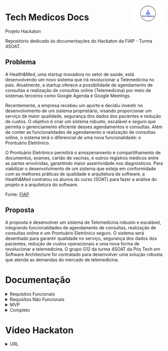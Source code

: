 <p dir="auto"><img src="https://github.com/g12-4soat/techmedicos-iac/blob/main/docs/Imagem/logo-techmedicos.png" alt="TECHMEDICOS" title="TECHMEDICOS" align="right" height="60" style="max-width: 100%;"></p>

# Tech Medicos Docs
Projeto Hackaton

Repositório dedicado às documentações do Hackaton da FIAP - Turma 4SOAT.

## Problema

A Health&Med, uma startup inovadora no setor de saúde, está desenvolvendo um novo sistema que irá revolucionar a Telemedicina no país. Atualmente, a startup oferece a possibilidade de agendamento de consultas e realização de consultas online (Telemedicina) por meio de sistemas terceiros como Google Agenda e Google Meetings. 

Recentemente, a empresa recebeu um aporte e decidiu investir no desenvolvimento de um sistema proprietário, visando proporcionar um serviço de maior qualidade, segurança dos dados dos pacientes e redução de custos. O objetivo é criar um sistema robusto, escalável e seguro que permita o gerenciamento eficiente desses agendamentos e consultas. Além de conter as funcionalidades de agendamento e realização de consultas online, o sistema terá o diferencial de uma nova funcionalidade: o Prontuário Eletrônico. 

O Prontuário Eletrônico permitirá o armazenamento e compartilhamento de documentos, exames, cartão de vacinas, e outros registros médicos entre as partes envolvidas, garantindo maior assertividade nos diagnósticos.
Para viabilizar o desenvolvimento de um sistema que esteja em conformidade com as melhores práticas de qualidade e arquitetura de software, a Health&Med contratou os alunos do curso (SOAT) para fazer a análise do projeto e a arquitetura do software.

<p dir="auto">Fonte: <a href="https://www.fiap.com.br/" rel="nofollow">FIAP</a></p>

## Proposta

A proposta é desenvolver um sistema de Telemedicina robusto e escalável, integrando funcionalidades de agendamento de consultas, realização de consultas online e um Prontuário Eletrônico seguro. O sistema será desenhado para garantir qualidade no serviço, segurança dos dados dos pacientes, redução de custos operacionais  e uma nova forma de revolucionar a telemedicina. O grupo G12 da turma 4SOAT da Pós Tech em Software Architecture foi contratado para desenvolver uma solução robusta que atenda as demandas do mercado de telemedicina.

# Documentação

<details>
  <summary>Requisitos Funcionais</summary>

  ## Entregáveis

  1. **Autenticação do Usuário (Médico)**: O sistema deve permitir que o médico faça login usando o número de CRM e uma senha.
  2. **Cadastro/Edição de Horários Disponíveis (Médico)**: O sistema deve permitir que o médico faça login usando o número de CRM e uma senha.
  3. **Aceite ou Recusa de Consultas Médicas (Médico)**: O médico deve poder aceitar ou recusar consultas médicas agendadas.
  4. **Autenticação do Usuário (Paciente)**: O sistema deve permitir que o paciente faça login usando um e-mail, CPF e uma senha.
  5. **Busca por Médicos (Paciente)**: O sistema deve permitir que o paciente visualize a lista de médicos disponíveis, utilizando filtros como especialidade, distância (em kms) e avaliação.
  6. **Agendamento de Consultas (Paciente)**: Após selecionar o médico, o paciente deve poder visualizar a agenda do médico e o valor da consulta, e efetuar o agendamento.
  7. **Agendamento de Consultas (Paciente)**: O usuário paciente poderá cancelar a consulta mediante justificativa.
  8. **Teleconsulta**: A consulta agendada deve criar um link de reunião online de duração padrão de 50 minutos que será utilizado pelo usuário e pelo médico no dia da consulta.
  9. **Prontuário Eletrônico (Acesso e Upload)**: O paciente deve poder acessar seu prontuário eletrônico e fazer o upload de arquivos, como exames e laudos médicos.
  10. **Prontuário Eletrônico (Gestão de Compartilhamento)**: O paciente deve poder compartilhar seu prontuário com médicos, definindo quais arquivos ou grupos de arquivos serão acessíveis e por quanto tempo.

Para o MVP foi implementado os requisitos ...

<p dir="auto">Fonte: <a href="https://www.fiap.com.br/" rel="nofollow">FIAP</a></p>
</details>

<details>
  <summary>Requisitos Não Funcionais</summary>

   ## Entregáveis
   1. **Alta Disponibilidade**: O sistema deve estar disponível 24/7 devido à sua natureza crítica no setor de saúde.
   2. **Escalabilidade**: O sistema deve ser capaz de lidar com alta demanda, especialmente para profissionais muito procurados.
   3. **Escalabilidade**: O sistema deve suportar até 20.000 usuários simultâneos em horários de pico.
   4. **Segurança**: O prontuário eletrônico deve possuir alta camada de segurança para prevenir falhas no compartilhamento de documentos.
   5. **Segurança**: A proteção dos dados sensíveis dos pacientes deve seguir as melhores práticas de segurança da informação.

<p dir="auto">Fonte: <a href="https://www.fiap.com.br/" rel="nofollow">FIAP</a></p>
</details>

<details>
  <summary>MVP</summary>

  ## Arquitetura Sistêmica
A aplicação possuí atualmente uma estrutura monolítica que está modularizada, visando como objetivo implementar uma estrutura de micro serviços no decorrer do projeto. Utilizamos o Github para gerenciar todo o código fonte, implementando automações CI/CD através do Github Actions. Além disso, fazemos uso do DockerHub como Container Registry para gerenciar as imagens de containers do projeto e Terraform para realizar o provisionamento da infrestrutura como código. Todos os nossos serviços internos são gerenciados pelo Cloud AWS, que realiza a orquestração de todos os recursos da aplicação.

- <b>API</b>: Tem como responsabilidade o recebimento e envio de requisições REST para a aplicação Tech Medicos, atraves do recurso EKS da Cloud AWS.
- <b>Auth</b>: Serviço responsável pela autenticação do usuário via JWT, no qual utiliza Lambda Auth que faz a comunicação com Cognito.
- <b>Dynamo DB</b>: Banco de dados não relacional cujo a responsabilidade é cuidar do armazenamento de dados.

  <img src="https://github.com/g12-4soat/tech-lanches/blob/main/docs/arquitetura-sistemica.png" style="max-width: 100%;">
  
  ## Arquitetura Monolítica Modular
Optamos por uma arquitetura monolítica modular, pois é o tipo arquitetônico mais adequado para um projeto MVP. Essa arquitetura visa demonstrar os recursos utilizados na AWS pelo projeto Tech Médicos.

  - <b>API</b>: Tem como responsabilidade o recebimento e envio de requisições REST para a aplicação Tech Medicos, atraves do recurso EKS da Cloud AWS.
  - <b>Auth</b>: Serviço responsável pela autenticação do usuário via JWT, no qual utiliza Lambda Auth que faz a comunicação com Cognito.
  - <b>Dynamo DB</b>: Banco de dados não relacional cujo a responsabilidade é cuidar do armazenamento de dados.

  - <b>API Gateway</b>: O API Gateway é utilizado para criar, publicar, manter, monitorar e proteger APIs de forma segura. É essencial em sistemas para fornecer pontos de acesso seguros e escaláveis para serviços e aplicativos, permitindo gerenciar autorizações, limitações de taxa e transformações de dados.

  - <b>AWS Lambda</b>: AWS Lambda permite executar código sem provisionar ou gerenciar servidores. É ideal para sistemas onde é necessário processamento de eventos de forma escalável e sem preocupações com a infraestrutura subjacente, sendo usado para execução de microserviços, processamento de dados em tempo real, entre outras aplicações.

  - <b>Amazon Cognito</b>: Amazon Cognito é um serviço de autenticação, autorização e gerenciamento de usuários para aplicativos web e móveis. Ele oferece integração com provedores de identidade externos e permite criar pools de usuários para autenticação segura, gestão de perfis e sincronização de dados.

  - <b>AWS Secrets Manager</b>: AWS Secrets Manager ajuda a proteger o acesso a informações sensíveis, como senhas, chaves de API e certificados. Ele permite gerenciar, rotacionar e recuperar esses segredos de forma segura, essencial para sistemas que necessitam armazenar e acessar informações confidenciais de forma centralizada.

  - <b>Amazon EKS (Elastic Kubernetes Service)</b>: Amazon EKS facilita a execução de aplicativos Kubernetes na AWS, gerenciando a infraestrutura necessária para clusters Kubernetes. É usado em sistemas que requerem orquestração de contêineres escalável, permitindo implementar, gerenciar e escalar aplicativos contêinerizados com facilidade.

  - <b>IAM Role (Identity and Access Management)</b>: IAM Roles são usados para conceder permissões seguras e temporárias para entidades que precisam acessar recursos AWS. Eles são essenciais para garantir a segurança e a conformidade em sistemas, permitindo gerenciar o acesso a recursos de forma granular e segura.

  - <b>Amazon CloudWatch</b>: Amazon CloudWatch é um serviço de monitoramento e observabilidade que coleta e acompanha métricas, logs e eventos em tempo real. É usado para monitorar a saúde e o desempenho de sistemas, detectar e diagnosticar problemas, e tomar ações automatizadas com base em condições definidas.

  
  <img src="https://github.com/g12-4soat/techlanches-docs/blob/main/docs/fase5/TechLanchesArchitecture-aws-micro-service.png" alt="TECHLANCHES" title="TECHLANCHES" style="max-width: 100%;">
</details>
<details>
  <summary>Completo</summary>

   ## Arquitetura Sistêmica
A aplicação possuí atualmente uma estrutura monolítica que está modularizada, visando como objetivo implementar uma estrutura de micro serviços no decorrer do projeto. Utilizamos o Github para gerenciar todo o código fonte, implementando automações CI/CD através do Github Actions. Além disso, fazemos uso do DockerHub como Container Registry para gerenciar as imagens de containers do projeto. Todos os nossos serviços internos são gerenciados pelo Cluster Kubernetes, que realiza a orquestração de todos os recursos da aplicação.

- <b>API</b>: Tem como responsabilidade o recebimento e envio de requisições REST para a aplicação Tech Lanches.
- <b>Fila de Pedidos</b>: Serviço do tipo "background service" que executa e gerencia a fila de pedidos.
- <b>Application Core</b>: Responsável por implementar os principais requisitos da aplicação.
- <b>SQL Server</b>: Banco de dados relacional cujo a responsabilidade é cuidar do armazenamento de dados.
- <b>ACL Pagamento</b>: Intermediário entre a comunicação da API com o serviço externo do Mercado Pago, visando a proteção da API para que não seja impactado diretamente na aplicação caso algo no serviço seja modificado.
- <b>[Mercado Pago](https://www.mercadopago.com.br/developers/pt)</b>: Serviço externo utilizado para efetuação de pagamento dos pedidos. Para mais informações sobre a implementação clique no nome do serviço.
- <b>[NGROK](https://ngrok.com/)</b>: Utilizamos como intermediário para realizar a comunicação do Mercado Pago com a API Tech Lanches, atráves de uma URL estática que é enviada ao webhook do Mercado Pago, que após a efetivação do pagamento é enviado uma requisição para o NGrok com o status do pagamento que faz o redirecionamento para o endpoint responsável da API Tech Lanches. Para mais informações clique no nome da ferramenta.
- <b>[RABBITMQ](https://www.rabbitmq.com/)</b>: Utilizado para auxiliar a fila de pedido no controle e gerenciamento. Para mais informações clique no nome da ferramenta.

  <img src="https://github.com/g12-4soat/tech-lanches/blob/main/docs/arquitetura-sistemica.png" style="max-width: 100%;">
  
  ## Arquitetura Monolítica Modular
  <img src="https://github.com/g12-4soat/techlanches-docs/blob/main/docs/fase5/TechLanchesArchitecture-aws-micro-service.png" alt="TECHLANCHES" title="TECHLANCHES" style="max-width: 100%;">

  ## Diagrama Saga Coreografada
  <img src="https://github.com/g12-4soat/techlanches-docs/blob/main/docs/fase5/TechLanchesArchitecture-saga-coreografada.png" alt="TECHLANCHES" title="TECHLANCHES" style="max-width: 100%;">
</details>

# Vídeo Hackaton
<details>
  <summary>URL</summary>
<p>Link para vídeo hackaton: ADD LINK </p>
</details>
